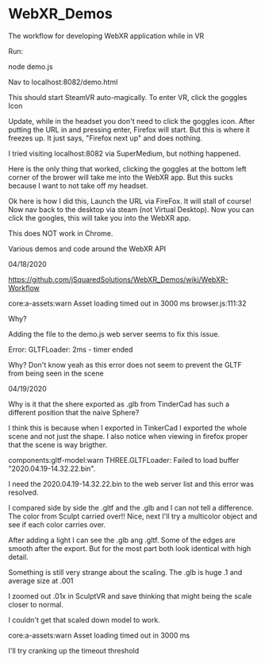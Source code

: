 # WebXR_Demos

The workflow for developing WebXR application while in VR

Run:

node demo.js 

Nav to localhost:8082/demo.html

This should start SteamVR auto-magically. To enter VR, click the goggles Icon

Update, while in the headset you don't need to click the goggles icon. After putting the URL in and pressing enter, Firefox will start. But this is where it freezes up. It just says, "Firefox next up" and does nothing.

I tried visiting localhost:8082 via SuperMedium, but nothing happened. 

Here is the only thing that worked, clicking the goggles at the bottom left corner of the brower will take me into the WebXR app. But this sucks because I want to not take off my headset. 

Ok here is how I did this, Launch the URL via FireFox. It will stall of course!
Now nav back to the desktop via steam (not Virtual Desktop). Now you can click the googles, this will take you into the WebXR app. 

This does NOT work in Chrome. 

Various demos and code around the WebXR API

04/18/2020

https://github.com/jSquaredSolutions/WebXR_Demos/wiki/WebXR-Workflow

core:a-assets:warn Asset loading timed out in   3000 ms browser.js:111:32

Why? 

Adding the file to the demo.js web server seems to fix this issue.

Error: GLTFLoader: 2ms - timer ended

Why? Don't know yeah as this error does not seem to prevent the GLTF from being seen in the scene

04/19/2020

Why is it that the shere exported as .glb from TinderCad has such a different position that the naive Sphere? 

I think this is because when I exported in TinkerCad I exported the whole scene and not just the shape. I also notice when viewing in firefox proper that the scene is way brigther. 

components:gltf-model:warn THREE.GLTFLoader: Failed to load buffer "2020.04.19-14.32.22.bin". 

I need the 2020.04.19-14.32.22.bin to the web server list and this error was resolved.

I compared side by side the .gltf and the .glb and I can not tell a difference. The color from Sculpt carried over!! Nice, next I'll try a multicolor object and see if each color carries over. 

After adding a light I can see the .glb ang .gltf. Some of the edges are smooth after the export. But for the most part both look identical with high detail. 

Something is still very strange about the scaling. The .glb is huge .1 and average size at .001

I zoomed out .01x in SculptVR and save thinking that might being the scale closer to normal. 

I couldn't get that scaled down model to work. 

core:a-assets:warn Asset loading timed out in   3000 ms

I'll try cranking up the timeout threshold

   <a-entity geometry="primitive: box" material="color: red" position="0 2 2" id="baboon-blue-grab"
        class="clickable center-obj-zone" mixin="obj"></a-entity>
      <!-- dynamic-body="shape: box; mass: 2" <a-entity scale="1 1 1" geometry="primitive: box" material="color: red" position="0 0 1"></a-entity> -->